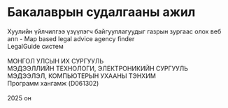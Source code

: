 # Бакалаврын судалгааны ажил

Хуулийн үйлчилгээ үзүүлэгч байгууллагуудыг газрын зургаас олох веб апп - Map based legal advice agency finder </br>
LegalGuide систем </br> </br>
МОНГОЛ УЛСЫН ИХ СУРГУУЛЬ </br>
МЭДЭЭЛЛИЙН ТЕХНОЛОГИ, ЭЛЕКТРОНИКИЙН СУРГУУЛЬ </br>
МЭДЭЭЛЭЛ, КОМПЬЮТЕРЫН УХААНЫ ТЭНХИМ </br>
Программ хангамж (D061302) </br> </br>
2025 он
